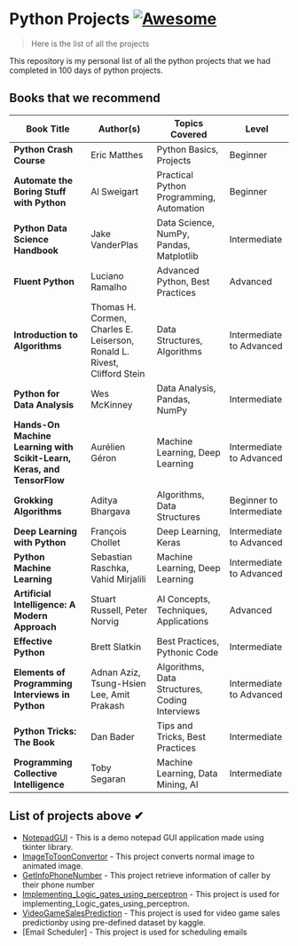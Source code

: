 # Python Projects [![Awesome](https://cdn.jsdelivr.net/gh/sindresorhus/awesome@d7305f38d29fed78fa85652e3a63e154dd8e8829/media/badge.svg)](https://github.com/sindresorhus/awesome#readme)
> Here is the list of all the projects

This repository is my personal list of all the python projects that we had completed in 100 days of python projects.
## Books that we recommend

| Book Title                                       | Author(s)                        | Topics Covered                            | Level          |
|--------------------------------------------------|----------------------------------|-------------------------------------------|----------------|
| **Python Crash Course**                          | Eric Matthes                     | Python Basics, Projects                   | Beginner       |
| **Automate the Boring Stuff with Python**        | Al Sweigart                      | Practical Python Programming, Automation  | Beginner       |
| **Python Data Science Handbook**                 | Jake VanderPlas                  | Data Science, NumPy, Pandas, Matplotlib   | Intermediate   |
| **Fluent Python**                                | Luciano Ramalho                  | Advanced Python, Best Practices           | Advanced       |
| **Introduction to Algorithms**                   | Thomas H. Cormen, Charles E. Leiserson, Ronald L. Rivest, Clifford Stein | Data Structures, Algorithms | Intermediate to Advanced |
| **Python for Data Analysis**                     | Wes McKinney                     | Data Analysis, Pandas, NumPy              | Intermediate   |
| **Hands-On Machine Learning with Scikit-Learn, Keras, and TensorFlow** | Aurélien Géron                  | Machine Learning, Deep Learning           | Intermediate to Advanced |
| **Grokking Algorithms**                          | Aditya Bhargava                  | Algorithms, Data Structures               | Beginner to Intermediate |
| **Deep Learning with Python**                    | François Chollet                 | Deep Learning, Keras                      | Intermediate to Advanced |
| **Python Machine Learning**                      | Sebastian Raschka, Vahid Mirjalili | Machine Learning, Deep Learning           | Intermediate to Advanced |
| **Artificial Intelligence: A Modern Approach**   | Stuart Russell, Peter Norvig     | AI Concepts, Techniques, Applications     | Advanced       |
| **Effective Python**                             | Brett Slatkin                    | Best Practices, Pythonic Code             | Intermediate   |
| **Elements of Programming Interviews in Python** | Adnan Aziz, Tsung-Hsien Lee, Amit Prakash | Algorithms, Data Structures, Coding Interviews | Intermediate to Advanced |
| **Python Tricks: The Book**                      | Dan Bader                        | Tips and Tricks, Best Practices           | Intermediate   |
| **Programming Collective Intelligence**          | Toby Segaran                     | Machine Learning, Data Mining, AI         | Intermediate   |


## List of projects above ✔

- [NotepadGUI](https://github.com/ekasnh/Python-Projects/tree/main/NotepadGUI) - This is a demo notepad GUI application made using tkinter library.
- [ImageToToonConvertor](https://github.com/ekasnh/Python-Projects/tree/main/ImagetoToonConvertor) - This project converts normal image to animated image.
- [GetInfoPhoneNumber](https://github.com/ekasnh/Python-Projects/tree/main/GetInfoPhoneNumber) - This project retrieve information of caller by their phone number
- [Implementing_Logic_gates_using_perceptron](https://github.com/ekasnh/Python-Projects/blob/main/implementing_logic_gates_using_perceptron.py) - This project is used for implementing_Logic_gates_using_perceptron.
- [VideoGameSalesPrediction](https://github.com/ekasnh/Python-Projects/tree/main/video%20game%20prediction) - This project is used for video game sales predictionby using pre-defined dataset by kaggle.
- [Email Scheduler] - This project is used for scheduling emails
